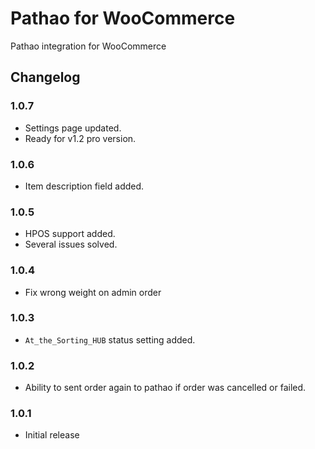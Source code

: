 # Pathao for WooCommerce

Pathao integration for WooCommerce

## Changelog

### 1.0.7

-   Settings page updated.
-   Ready for v1.2 pro version.

### 1.0.6

-   Item description field added.

### 1.0.5

-   HPOS support added.
-   Several issues solved.

### 1.0.4

-   Fix wrong weight on admin order

### 1.0.3

-   `At_the_Sorting_HUB` status setting added.

### 1.0.2

-   Ability to sent order again to pathao if order was cancelled or failed.

### 1.0.1

-   Initial release
